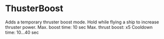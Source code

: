 # ThusterBoost

Adds a temporary thruster boost mode. Hold <Shift> while flying a ship to increase thruster power.
Max. boost time: 10 sec
Max. thrust boost: x5
Cooldown time: 10...40 sec
